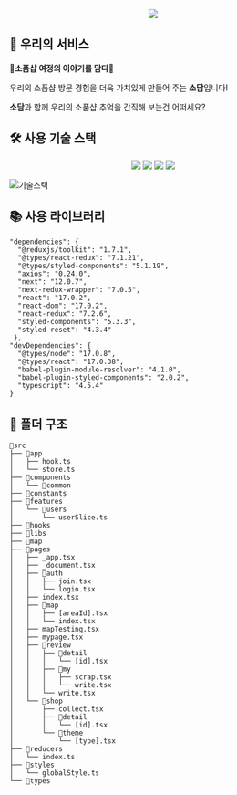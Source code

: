 <p align="center"><img src="https://user-images.githubusercontent.com/67372977/148889808-324ad823-30e1-4fa5-b642-69555f82fd7e.png"></p>


## 📝 우리의 서비스

🎁**소품샵 여정의 이야기를 담다**🎁

우리의 소품샵 방문 경험을 더욱 가치있게 만들어 주는 **소담**입니다!

**소담**과 함께 우리의 소품샵 추억을 간직해 보는건 어떠세요?

## 🛠️ 사용 기술 스택

<p align="center">
  <img src="https://img.shields.io/badge/-react-58c3ff?labelColor=white&logo=React">
  <img src="https://img.shields.io/badge/-Typescript-3178C6?labelColor=white&logo=Typescript">
  <img src="https://img.shields.io/badge/-Next.js-000000?labelColor=white&logo=Next.js&logoColor=000000">
  <img src="https://img.shields.io/badge/-Redux-764ABC?labelColor=white&logo=Redux&logoColor=764ABC">
</p>

![기술스택](https://user-images.githubusercontent.com/67372977/148893768-ca074496-679b-4e65-92bc-0a3cd0da886c.png)


## 📚 사용 라이브러리
```
"dependencies": {
  "@reduxjs/toolkit": "1.7.1",
  "@types/react-redux": "7.1.21",
  "@types/styled-components": "5.1.19",
  "axios": "0.24.0",
  "next": "12.0.7",
  "next-redux-wrapper": "7.0.5",
  "react": "17.0.2",
  "react-dom": "17.0.2",
  "react-redux": "7.2.6",
  "styled-components": "5.3.3",
  "styled-reset": "4.3.4"
 },
"devDependencies": {
  "@types/node": "17.0.8",
  "@types/react": "17.0.38",
  "babel-plugin-module-resolver": "4.1.0",
  "babel-plugin-styled-components": "2.0.2",
  "typescript": "4.5.4"
}
```

## 📁 폴더 구조
```
📂src
├── 📂app
│   ├── hook.ts
│   └── store.ts
├── 📂components
│   └── 📁common
├── 📂constants
├── 📂features
│   └── 📁users
│       └── userSlice.ts
├── 📂hooks
├── 📂libs
├── 📂map
├── 📂pages
│   ├── _app.tsx
│   ├── _document.tsx
│   ├── 📂auth
│   │   ├── join.tsx
│   │   └── login.tsx
│   ├── index.tsx
│   ├── 📂map
│   │   ├── [areaId].tsx
│   │   └── index.tsx
│   ├── mapTesting.tsx
│   ├── mypage.tsx
│   ├── 📂review
│   │   ├── 📂detail
│   │   │   └── [id].tsx
│   │   ├── 📂my
│   │   │   ├── scrap.tsx
│   │   │   └── write.tsx
│   │   └── write.tsx
│   └── 📂shop
│       ├── collect.tsx
│       ├── 📂detail
│       │   └── [id].tsx
│       └── 📂theme
│           └── [type].tsx
├── 📂reducers
│   └── index.ts
├── 📂styles
│   └── globalStyle.ts
└── 📂types
```
